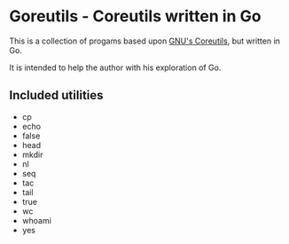 Goreutils - Coreutils written in Go
===================================

This is a collection of progams based upon [GNU's Coreutils](http://www.gnu.org/software/coreutils/), but written in Go.

It is intended to help the author with his exploration of Go.

Included utilities
------------------

  * cp
  * echo
  * false
  * head
  * mkdir
  * nl
  * seq
  * tac
  * tail
  * true
  * wc
  * whoami
  * yes
